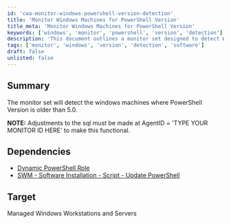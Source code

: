 ```yaml
---
id: 'cwa-monitor-windows-powershell-version-detection'
title: 'Monitor Windows Machines for PowerShell Version'
title_meta: 'Monitor Windows Machines for PowerShell Version'
keywords: ['windows', 'monitor', 'powershell', 'version', 'detection']
description: 'This document outlines a monitor set designed to detect Windows machines where the PowerShell version is older than 5.0. It includes necessary adjustments for functionality and dependencies for implementation.'
tags: ['monitor', 'windows', 'version', 'detection', 'software']
draft: false
unlisted: false
---
```

## Summary

The monitor set will detect the windows machines where PowerShell Version is older than 5.0.

**NOTE:** Adjustments to the sql must be made at AgentID = 'TYPE YOUR MONITOR ID HERE' to make this functional.

## Dependencies

- [Dynamic PowerShell Role](https://proval.itglue.com/DOC-5078775-10926872)
- [SWM - Software Installation - Script - Update PowerShell](https://proval.itglue.com/DOC-5078775-11313612)

## Target

Managed Windows Workstations and Servers




